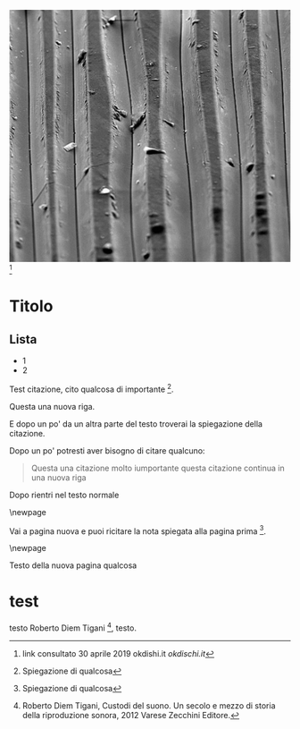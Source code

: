 ![^vinile con puntina ingranditi mille volte](.\images\supporti_registrazione_riproduzione\vinile-puntina-ingranditi-3.jpg)	 
[^vinile-puntina-ingranditi]

[^vinile-puntina-ingranditi]: link consultato 30 aprile 2019 okdishi.it *okdischi.it*






# Titolo

## Lista
- 1
- 2

Test citazione, cito qualcosa di importante [^qualcosa].

Questa  una nuova riga.

E dopo un po' da un altra parte del testo troverai la spiegazione della citazione.


[^qualcosa]: Spiegazione di qualcosa

Dopo un po' potresti aver bisogno di citare qualcuno:

> Questa  una citazione molto iumportante
questa citazione continua in una nuova riga

Dopo rientri nel testo normale 

\newpage

Vai a pagina nuova e puoi ricitare la nota spiegata alla pagina prima [^qualcosa]. 

\newpage

Testo della nuova pagina
qualcosa


# test 
testo Roberto Diem Tigani [^roberto-diem-tigani], testo. 

[^roberto-diem-tigani]: Roberto Diem Tigani, Custodi del suono. Un secolo e mezzo di storia della riproduzione sonora, 2012 Varese Zecchini Editore.

